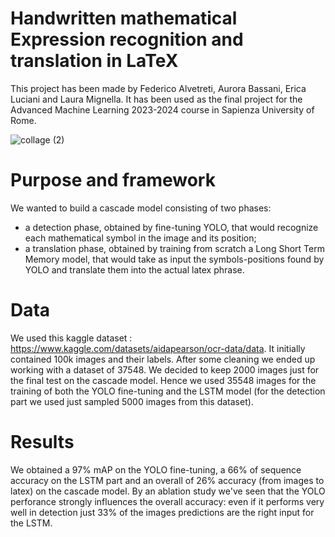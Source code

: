 # Handwritten mathematical Expression recognition and translation in LaTeX

This project has been made by Federico Alvetreti, Aurora Bassani, Erica Luciani and Laura Mignella. 
It has been used as the final project for the Advanced Machine Learning 2023-2024 course in Sapienza University of Rome.

![collage (2)](https://github.com/FedericoAlvetreti/Handwritten-Mathematical-Expression-Recognition-and-Translation-in-LaTeX/assets/115395996/09e0466c-2a4d-4abb-8df4-24c23634a1f4)

# Purpose and framework 
We wanted to build a cascade model consisting of two phases:
- a detection phase, obtained by fine-tuning YOLO,  that would recognize each mathematical symbol in the image and its position;
- a translation phase, obtained by training from scratch a Long Short Term Memory model, that would take as input the symbols-positions found by YOLO and translate them into the actual latex phrase.

# Data
We used this kaggle dataset : https://www.kaggle.com/datasets/aidapearson/ocr-data/data.
It initially contained 100k images and their labels.
After some cleaning we ended up  working with a dataset of 37548. 
We decided to keep 2000 images just for the final test on the cascade model.
Hence we used 35548 images for the training of both the YOLO fine-tuning and the LSTM model (for the detection part we used just sampled 5000 images from this dataset).

# Results
We obtained a 97% mAP on the YOLO fine-tuning, a 66% of sequence accuracy on the LSTM part and an  overall of 26%  accuracy (from images to latex) on the cascade model.
By an ablation study we've seen that the YOLO perforance strongly influences the overall accuracy: even if it performs very well in detection just 33% of the images predictions are the right input for the LSTM.

